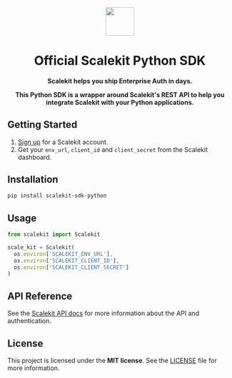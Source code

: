 <p align="center">
  <a href="https://scalekit.com" target="_blank" rel="noopener noreferrer">
    <picture>
      <img src="https://cdn.scalekit.cloud/v1/scalekit-logo-dark.svg" height="64">
    </picture>
  </a>
  <br/>
</p>
<h1 align="center">
  Official Scalekit Python SDK
</h1>

<h4 align="center">
Scalekit helps you ship Enterprise Auth in days.

This Python SDK is a wrapper around Scalekit's REST API to help you integrate Scalekit with your Python applications.
</h4>

## Getting Started

1. [Sign up](https://scalekit.com) for a Scalekit account.
2. Get your ```env_url```, ```client_id``` and ```client_secret``` from the Scalekit dashboard.

## Installation

```sh
pip install scalekit-sdk-python
```

## Usage

```javascript
from scalekit import Scalekit

scale_kit = Scalekit(
  os.environ['SCALEKIT_ENV_URL'],
  os.environ['SCALEKIT_CLIENT_ID'],
  os.environ['SCALEKIT_CLIENT_SECRET']
)
```

## API Reference
See the [Scalekit API docs](https://docs.scalekit.com) for more information about the API and authentication.

## License
This project is licensed under the **MIT license**.
See the [LICENSE](LICENSE) file for more information.
